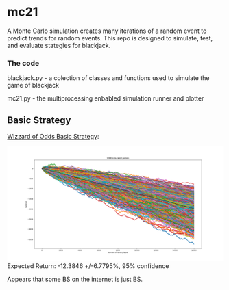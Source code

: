# mc21
A Monte Carlo simulation creates many iterations of a random event to predict trends for random events. This repo is designed to simulate, test, and evaluate stategies for blackjack.

### The code 
blackjack.py - a colection of classes and functions used to simulate the game of blackjack

mc21.py - the multiprocessing enbabled simulation runner and plotter

## Basic Strategy
[Wizzard of Odds Basic Strategy](https://wizardofodds.com/games/blackjack/strategy/4-decks/):

![Wizzard of Odds Basic Strategy](/img/wizzards_of_odds_BS.png)
Expected Return: -12.3846 +/-6.7795%, 95% confidence

Appears that some BS on the internet is just BS.

